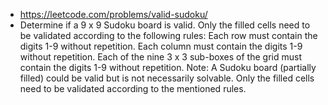 - https://leetcode.com/problems/valid-sudoku/
- Determine if a 9 x 9 Sudoku board is valid. Only the filled cells need to be validated according to the following rules:
        Each row must contain the digits 1-9 without repetition.
        Each column must contain the digits 1-9 without repetition.
        Each of the nine 3 x 3 sub-boxes of the grid must contain the digits 1-9 without repetition.
    Note:
        A Sudoku board (partially filled) could be valid but is not necessarily solvable.
        Only the filled cells need to be validated according to the mentioned rules.
